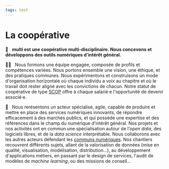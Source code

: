 ```yaml
---
tags: test
---
```



# La coopérative

🚀 &nbsp; **_multi_ est une coopérative multi-disciplinaire. Nous concevons et développons des outils numériques d’intérêt général.**

🤝🏿 &nbsp; Nous formons une équipe engagée, composée de profils et compétences variées. Nous portons ensemble une vision, une éthique, et des pratiques communes. Nous expérimentons et construisons un mode d'organisation horizontale où chaque individu a voix au chapitre et où le travail doit rester aligné avec les convictions de chacun. Notre statut de coopérative de type [SCOP](https://www.les-scop.coop/foire-aux-questions) offre à chaque salarié·e l'opportunité de devenir associé·e.

📖 &nbsp; Nous rerésentons un acteur spécialisé, agile, capable de produire et mettre en place des services numériques innovants, de répondre efficacement à des marchés publics, et qui possède une expertise et des références dans le champ du numérique d’intérêt général. Nos projets et nos activités ont en commun une spécialisation autour de l’*open data*, des logiciels libres, et de la *data science* interprétable. Nous collaborons avec les autres acteurs défendant les [communs numériques](https://communs.societenumerique.gouv.fr/). Nos chantiers recouvrent différents sujets, allant de la valorisation de données (mise en qualité, visualisation, modélisation, distribution…), au développement d'applications métiers, en passant par le design de services, l'audit de modèles de *machine learning*, ou des missions de conseil…
